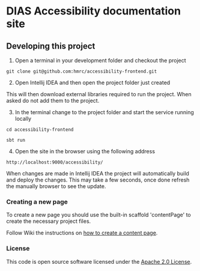 
# DIAS Accessibility documentation site

## Developing this project

1. Open a terminal in your development folder and checkout the project

```
git clone git@github.com:hmrc/accessibility-frontend.git
```

2. Open Intellij IDEA and then open the project folder just created

This will then download external libraries required to run the project. When asked do not add them to the project.

3. In the terminal change to the project folder and start the service running locally

```
cd accessibility-frontend

sbt run
```

4. Open the site in the browser using the following address

```
http://localhost:9000/accessibility/
```

When changes are made in Intellij IDEA the project will automatically build and deploy the changes. This may take a few seconds, once done refresh the manually browser to see the update.

### Creating a new page

To create a new page you should use the built-in scaffold 'contentPage' to create the necessary project files.

Follow Wiki the instructions on [how to create a content page](https://github.com/hmrc/hmrc-frontend-scaffold.g8/wiki/Usage#content-page).

### License

This code is open source software licensed under the [Apache 2.0 License]("http://www.apache.org/licenses/LICENSE-2.0.html").